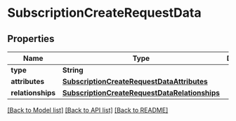 # SubscriptionCreateRequestData

## Properties
Name | Type | Description | Notes
------------ | ------------- | ------------- | -------------
**type** | **String** |  | 
**attributes** | [**SubscriptionCreateRequestDataAttributes**](SubscriptionCreateRequestDataAttributes.md) |  | 
**relationships** | [**SubscriptionCreateRequestDataRelationships**](SubscriptionCreateRequestDataRelationships.md) |  | 

[[Back to Model list]](../README.md#documentation-for-models) [[Back to API list]](../README.md#documentation-for-api-endpoints) [[Back to README]](../README.md)


